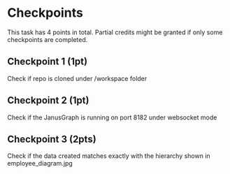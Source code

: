 # Checkpoints

This task has 4 points in total. Partial credits might be granted if only some checkpoints are completed.

## Checkpoint 1 (1pt)

Check if repo is cloned under /workspace folder

## Checkpoint 2 (1pt)

Check if the JanusGraph is running on port 8182 under websocket mode

## Checkpoint 3 (2pts)

Check if the data created matches exactly with the hierarchy shown in employee_diagram.jpg
